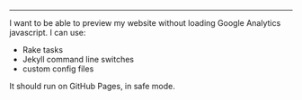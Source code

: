 ---

I want to be able to preview my website without loading Google Analytics javascript.
I can use:
  * Rake tasks
  * Jekyll command line switches
  * custom config files

It should run on GitHub Pages, in safe mode.
